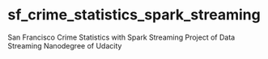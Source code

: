 # sf_crime_statistics_spark_streaming
San Francisco Crime Statistics with Spark Streaming Project of Data Streaming Nanodegree of Udacity
